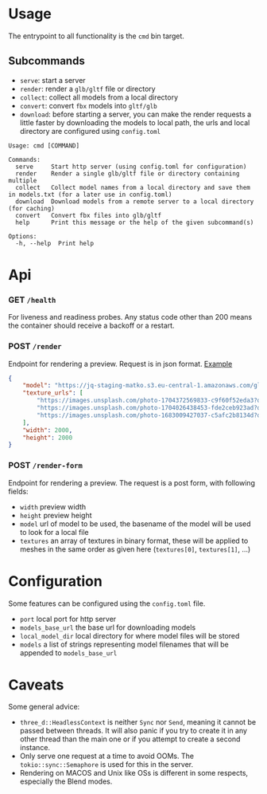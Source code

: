 # Usage

The entrypoint to all functionality is the `cmd` bin target.

## Subcommands

- `serve`: start a server
- `render`: render a `glb/gltf` file or directory
- `collect`: collect all models from a local directory
- `convert`: convert `fbx` models into `gltf/glb`
- `download`: before starting a server, you can make the render requests a little faster
  by downloading the models to local path, the urls and local directory are configured using `config.toml`

```
Usage: cmd [COMMAND]

Commands:
  serve     Start http server (using config.toml for configuration)
  render    Render a single glb/gltf file or directory containing multiple
  collect   Collect model names from a local directory and save them in models.txt (for a later use in config.toml)
  download  Download models from a remote server to a local directory (for caching)
  convert   Convert fbx files into glb/gltf
  help      Print this message or the help of the given subcommand(s)

Options:
  -h, --help  Print help
```

# Api

### GET `/health`

For liveness and readiness probes.
Any status code other than 200 means the container should receive a backoff or a restart.

### POST `/render`

Endpoint for rendering a preview.
Request is in json format. [Example](request.json)

```json
{
    "model": "https://jq-staging-matko.s3.eu-central-1.amazonaws.com/gltf/1_p1_duvet-cover_1350x2000.glb",
    "texture_urls": [
        "https://images.unsplash.com/photo-1704372569833-c9f60f52eda3?q=80&w=3387&auto=format&fit=crop&ixlib=rb-4.0.3&ixid=M3wxMjA3fDB8MHxwaG90by1wYWdlfHx8fGVufDB8fHx8fA%3D%3D",
        "https://images.unsplash.com/photo-1704026438453-fde2ceb923ad?q=80&w=3436&auto=format&fit=crop&ixlib=rb-4.0.3&ixid=M3wxMjA3fDB8MHxwaG90by1wYWdlfHx8fGVufDB8fHx8fA%3D%3D",
        "https://images.unsplash.com/photo-1683009427037-c5afc2b8134d?q=80&w=3540&auto=format&fit=crop&ixlib=rb-4.0.3&ixid=M3wxMjA3fDF8MHxwaG90by1wYWdlfHx8fGVufDB8fHx8fA%3D%3D"
    ],
    "width": 2000,
    "height": 2000
}
```

### POST `/render-form`

Endpoint for rendering a preview.
The request is a post form, with following fields:

- `width` preview width
- `height` preview height
- `model` url of model to be used, the basename of the model will be used to look for a local file
- `textures` an array of textures in binary format, these will be applied to meshes
  in the same order as given here (`textures[0]`, `textures[1]`, ...)

# Configuration

Some features can be configured using the `config.toml` file.

- `port` local port for http server
- `models_base_url` the base url for downloading models
- `local_model_dir` local directory for where model files will be stored
- `models` a list of strings representing model filenames
  that will be appended to `models_base_url`

# Caveats

Some general advice:

- `three_d::HeadlessContext` is neither `Sync` nor `Send`,
  meaning it cannot be passed between threads. It will also panic if you try
  to create it in any other thread than the main one
  or if you attempt to create a second instance.
- Only serve one request at a time to avoid OOMs.
  The `tokio::sync::Semaphore` is used for this in the server.
- Rendering on MACOS and Unix like OSs is different in some respects,
  especially the Blend modes. 
